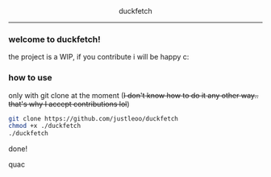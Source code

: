 <center>duckfetch</center>
<hr>

### welcome to duckfetch!

the project is a WIP, if you contribute i will be happy c:

### how to use

only with git clone at the moment (~~I don't know how to do it any other way.. that's why I accept contributions lol~~)

```bash
git clone https://github.com/justleoo/duckfetch
chmod +x ./duckfetch
./duckfetch
```

done!

quac